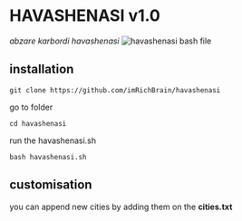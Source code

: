 # HAVASHENASI v1.0
*abzare karbordi havashenasi*
![havashenasi bash file](./scs.jpg)


## installation 
```text
git clone https://github.com/imRichBrain/havashenasi
```
go to folder 
```text
cd havashenasi 
```

run the havashenasi.sh
```text
bash havashenasi.sh
```

## customisation 
you can append new cities by adding them on the **cities.txt**

